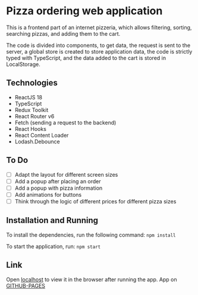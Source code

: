 # Pizza ordering web application

This is a frontend part of an internet pizzeria, which allows filtering, sorting, searching pizzas, and adding them to the cart.

The code is divided into components, to get data, the request is sent to the server, a global store is created to store application data, the code is strictly typed with TypeScript, and the data added to the cart is stored in LocalStorage.

## Technologies

* ReactJS 18
* TypeScript
* Redux Toolkit
* React Router v6
* Fetch (sending a request to the backend)
* React Hooks
* React Content Loader
* Lodash.Debounce

## To Do

- [ ] Adapt the layout for different screen sizes
- [ ] Add a popup after placing an order
- [ ] Add a popup with pizza information
- [ ] Add animations for buttons
- [ ] Think through the logic of different prices for different pizza sizes

## Installation and Running
To install the dependencies, run the following command:
`npm install`

To start the application, run:
`npm start`

## Link
Open [localhost](http://localhost:3000) to view it in the browser after running the app.
App on [GITHUB-PAGES](https://palinakarabovich.github.io/react-pizza/)
